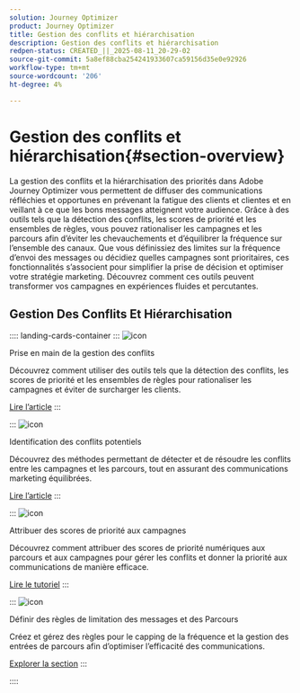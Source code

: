 ```yaml
---
solution: Journey Optimizer
product: Journey Optimizer
title: Gestion des conflits et hiérarchisation
description: Gestion des conflits et hiérarchisation
redpen-status: CREATED_||_2025-08-11_20-29-02
source-git-commit: 5a8ef88cba254241933607ca59156d35e0e92926
workflow-type: tm+mt
source-wordcount: '206'
ht-degree: 4%

---
```



# Gestion des conflits et hiérarchisation{#section-overview}

La gestion des conflits et la hiérarchisation des priorités dans Adobe Journey Optimizer vous permettent de diffuser des communications réfléchies et opportunes en prévenant la fatigue des clients et clientes et en veillant à ce que les bons messages atteignent votre audience. Grâce à des outils tels que la détection des conflits, les scores de priorité et les ensembles de règles, vous pouvez rationaliser les campagnes et les parcours afin d’éviter les chevauchements et d’équilibrer la fréquence sur l’ensemble des canaux. Que vous définissiez des limites sur la fréquence d’envoi des messages ou décidiez quelles campagnes sont prioritaires, ces fonctionnalités s’associent pour simplifier la prise de décision et optimiser votre stratégie marketing. Découvrez comment ces outils peuvent transformer vos campagnes en expériences fluides et percutantes.

## Gestion Des Conflits Et Hiérarchisation

:::: landing-cards-container
:::
![icon](https://cdn.experienceleague.adobe.com/icons/circle-play.svg)

Prise en main de la gestion des conflits

Découvrez comment utiliser des outils tels que la détection des conflits, les scores de priorité et les ensembles de règles pour rationaliser les campagnes et éviter de surcharger les clients.

[Lire l’article](../using/conflict-prioritization/gs-conflict-prioritization.md)
:::

:::
![icon](https://cdn.experienceleague.adobe.com/icons/list-check.svg)

Identification des conflits potentiels

Découvrez des méthodes permettant de détecter et de résoudre les conflits entre les campagnes et les parcours, tout en assurant des communications marketing équilibrées.

[Lire l’article](../using/conflict-prioritization/conflicts.md)
:::

:::
![icon](https://cdn.experienceleague.adobe.com/icons/bullseye.svg)

Attribuer des scores de priorité aux campagnes

Découvrez comment attribuer des scores de priorité numériques aux parcours et aux campagnes pour gérer les conflits et donner la priorité aux communications de manière efficace.

[Lire le tutoriel](../using/conflict-prioritization/priority-scores.md)
:::

:::
![icon](https://cdn.experienceleague.adobe.com/icons/gear.svg)

Définir des règles de limitation des messages et des Parcours

Créez et gérez des règles pour le capping de la fréquence et la gestion des entrées de parcours afin d’optimiser l’efficacité des communications.

[Explorer la section](capping-rules-landing-page.md)
:::

::::
